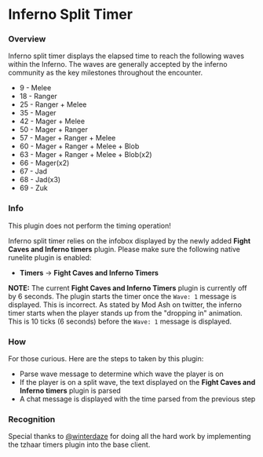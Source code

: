 # Inferno Split Timer

### Overview
Inferno split timer displays the elapsed time to reach the following waves within the Inferno. 
The waves are generally accepted by the inferno community as the key milestones throughout the encounter.

* 9 - Melee 
* 18 - Ranger 
* 25 - Ranger + Melee
* 35 - Mager
* 42 - Mager + Melee
* 50 - Mager + Ranger
* 57 - Mager + Ranger + Melee
* 60 - Mager + Ranger + Melee + Blob
* 63 - Mager + Ranger + Melee + Blob(x2)
* 66 - Mager(x2)
* 67 - Jad
* 68 - Jad(x3)
* 69 - Zuk

### Info
This plugin does not perform the timing operation!

Inferno split timer relies on the infobox displayed by the newly added **Fight Caves and Inferno timers** plugin. Please make sure the following native runelite plugin is enabled:

* **Timers** -> **Fight Caves and Inferno Timers**

**NOTE:** The current **Fight Caves and Inferno Timers** plugin is currently off by 6 seconds. The plugin starts the timer once the `Wave: 1` message is displayed. This is incorrect. As stated by Mod Ash on twitter, the inferno timer starts when the player stands up from the "dropping in" animation. This is 10 ticks (6 seconds) before the `Wave: 1` message is displayed.

### How
For those curious. Here are the steps to taken by this plugin:

* Parse wave message to determine which wave the player is on
* If the player is on a split wave, the text displayed on the **Fight Caves and Inferno timers** plugin is parsed
* A chat message is displayed with the time parsed from the previous step

### Recognition
Special thanks to [@winterdaze](https://github.com/winterdaze) for doing all the hard work by implementing the tzhaar timers plugin into the base client.

